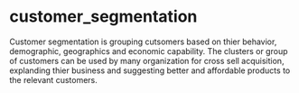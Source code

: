 # customer_segmentation

Customer segmentation is grouping cutsomers based on thier behavior, demographic, geographics and economic capability. The clusters or group of customers can be used by many organization for cross sell acquisition, explanding thier business and suggesting better and affordable products to the relevant customers.
